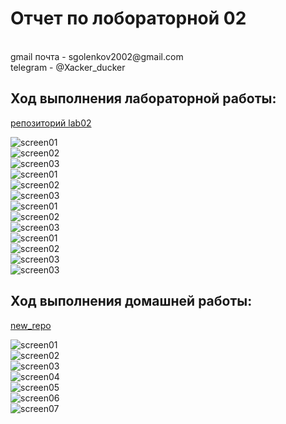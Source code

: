 <h1>Отчет по лобораторной 02</h1>
</br>gmail почта - sgolenkov2002@gmail.com </br>
telegram - @Xacker_ducker

<h2>Ход выполнения лабораторной работы:</h2>

[репозиторий lab02](https://github.com/Alex1505Gold/lab02)</br>

![screen01](./screens/Screen_01.png)</br>
![screen02](./screens/Screen_02.png)</br>
![screen03](./screens/Screen_03.png)</br>
![screen01](./screens/Screen_04.png)</br>
![screen02](./screens/Screen_05.png)</br>
![screen03](./screens/Screen_06.png)</br>
![screen01](./screens/Screen_07.png)</br>
![screen02](./screens/Screen_08.png)</br>
![screen03](./screens/Screen_09.png)</br>
![screen01](./screens/Screen_10.png)</br>
![screen02](./screens/Screen_11.png)</br>
![screen03](./screens/Screen_12.png)</br>
![screen03](./screens/Screen_13.png)</br>

<h2>Ход выполнения домашней работы:</h2>

[new_repo](https://github.com/Alex1505Gold/new_repo)

![screen01](./screens/screen01.png)</br>
![screen02](./screens/screen02.png)</br>
![screen03](./screens/screen03.png)</br>
![screen04](./screens/screen04.png)</br>
![screen05](./screens/screen05.png)</br>
![screen06](./screens/screen06.png)</br>
![screen07](./screens/screen07.png)</br>
